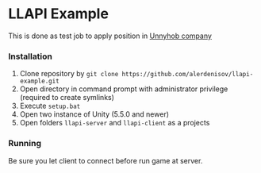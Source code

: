 # LLAPI Example 

This is done as test job to apply position in [Unnyhob company](http://unnyhog.com/)

### Installation
1. Clone repository by `git clone https://github.com/alerdenisov/llapi-example.git`
2. Open directory in command prompt with administrator privilege (required to create symlinks)
3. Execute `setup.bat`
4. Open two instance of Unity (5.5.0 and newer)
5. Open folders `llapi-server` and `llapi-client` as a projects


### Running
Be sure you let client to connect before run game at server.